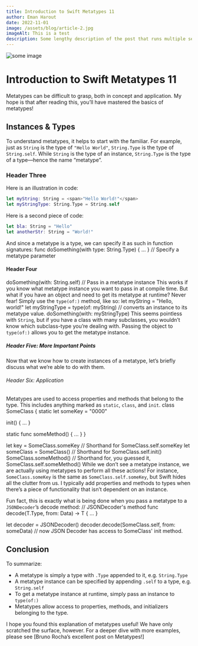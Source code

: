 ```yaml
---
title: Introduction to Swift Metatypes 11
author: Eman Harout
date: 2022-11-01
image: /assets/blog/article-2.jpg
imageAlt: This is a test
description: Some lengthy description of the post that runs multiple sentences long goes here.
---
```


![some image](/assets/blog/article-2.jpg)

# Introduction to Swift Metatypes 11
Metatypes can be difficult to grasp, both in concept and application. My hope is that after reading this, you’ll have mastered the basics of metatypes!

## Instances & Types

To understand metatypes, it helps to start with the familiar. For example, just as `String` is the type of `"Hello World"`, `String.Type` is the type of `String.self`. While `String` is the type of an instance, `String.Type` is the type of a type—hence the name “metatype”.

### Header Three

Here is an illustration in code:

```swift
let myString: String = <span>"Hello World!"</span>
let myStringType: String.Type = String.self
```

Here is a second piece of code:

```swift
let bla: String = "Hello"
let anotherStr: String = "World!"
```

And since a metatype is a type, we can specify it as such in function signatures:
func doSomething(with type: String.Type) { ... } // Specify a metatype parameter

#### Header Four

doSomething(with: String.self) // Pass in a metatype instance
This works if you know what metatype instance you want to pass in at compile time. But what if you have an object and need to get its metatype at runtime? Never fear! Simply use the `type(of:)` method, like so:
let myString = "Hello, world!"
let myStringType = type(of: myString) // converts an instance to its metatype value.
doSomething(with: myStringType)
This seems pointless with `String`, but if you have a class with many subclasses, you wouldn’t know which subclass-type you’re dealing with. Passing the object to `type(of:)` allows you to get the metatype instance.

##### Header Five: More Important Points

Now that we know how to create instances of a metatype, let’s briefly discuss what we’re able to do with them.

###### Header Six: Application
Metatypes are used to access properties and methods that belong to the type. This includes anything marked as `static`, `class`, and `init`.
class SomeClass {
  static let someKey = "0000"
  
  init() { ... }
  
  static func someMethod() { ... }
}

let key = SomeClass.someKey // Shorthand for SomeClass.self.someKey
let someClass = SomeClass() // Shorthand for SomeClass.self.init()
SomeClass.someMethod() // Shorthand for, you guessed it, SomeClass.self.someMethod()
While we don’t see a metatype instance, we are actually using metatypes to perform all these actions! For instance, `SomeClass.someKey` is the same as `SomeClass.self.someKey`, but Swift hides all the clutter from us. I typically add properties and methods to types when there’s a piece of functionality that isn’t dependent on an instance.

Fun fact, this is exactly what is being done when you pass a metatype to a `JSONDecoder`’s decode method:
// JSONDecoder's method
func decode<T>(T.Type, from: Data) -> T { ... }

let decoder = JSONDecoder()
decoder.decode(SomeClass.self, from: someData) // now JSON Decoder has access to SomeClass' init method.

## Conclusion
To summarize:
* A metatype is simply a type with `.Type` appended to it, e.g. `String.Type`
* A metatype instance can be specified by appending `.self` to a type, e.g. `String.self`
* To get a metatype instance at runtime, simply pass an instance to `type(of:)`
* Metatypes allow access to properties, methods, and initializers belonging to the type.

I hope you found this explanation of metatypes useful! We have only scratched the surface, however. For a deeper dive with more examples, please see [Bruno Rocha’s excellent post on Metatypes!]

